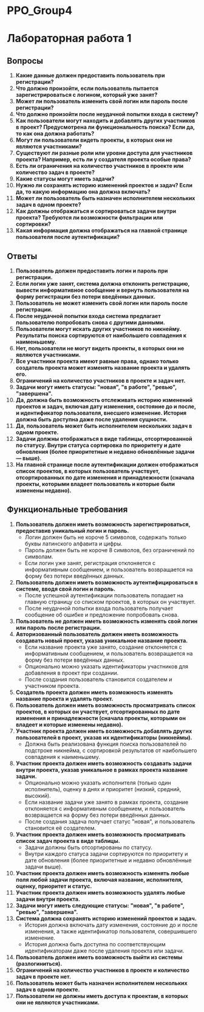 # PPO_Group4

# Лабораторная работа 1

## Вопросы

1. **Какие данные должен предоставить пользователь при регистрации?**
2. **Что должно произойти, если пользователь пытается зарегистрироваться с логином, который уже занят?**
3. **Может ли пользователь изменить свой логин или пароль после регистрации?**
4. **Что должно произойти после неудачной попытки входа в систему?**
5. **Как пользователи могут находить и добавлять других участников в проект? Предусмотрена ли функциональность поиска? Если да, то как она должна работать?**
6. **Могут ли пользователи видеть проекты, в которых они не являются участниками?**
7. **Существуют ли разные роли или уровни доступа для участников проекта? Например, есть ли у создателя проекта особые права?**
8. **Есть ли ограничения на количество участников в проекте или количество задач в проекте?**
9. **Какие статусы могут иметь задачи?**
10. **Нужно ли сохранять историю изменений проектов и задач? Если да, то какую информацию она должна включать?**
11. **Может ли пользователь быть назначен исполнителем нескольких задач в одном проекте?**
12. **Как должны отображаться и сортироваться задачи внутри проекта? Требуются ли возможности фильтрации или сортировки?**
13. **Какая информация должна отображаться на главной странице пользователя после аутентификации?**

## Ответы

1. **Пользователь должен предоставить логин и пароль при регистрации.**
2. **Если логин уже занят, система должна отклонить регистрацию, вывести информативное сообщение и вернуть пользователя на форму регистрации без потери введённых данных.**
3. **Пользователь не может изменить свой логин или пароль после регистрации.**
4. **После неудачной попытки входа система предлагает пользователю попробовать снова с другими данными.**
5. **Пользователи могут искать других участников по никнейму. Результаты поиска сортируются от наибольшего совпадения к наименьшему.**
6. **Нет, пользователи не могут видеть проекты, в которых они не являются участниками.**
7. **Все участники проекта имеют равные права, однако только создатель проекта может изменять название проекта и удалять его.**
8. **Ограничений на количество участников в проекте и задач нет.**
9. **Задачи могут иметь статусы: "новая", "в работе", "ревью", "завершена".**
10. **Да, должна быть возможность отслеживать историю изменений проектов и задач, включая дату изменения, состояние до и после, и идентификатор пользователя, внесшего изменение. История должна быть доступна даже после удаления сущности.**
11. **Да, пользователь может быть исполнителем нескольких задач в одном проекте.**
12. **Задачи должны отображаться в виде таблицы, отсортированной по статусу. Внутри статуса сортировка по приоритету и дате обновления (более приоритетные и недавно обновлённые задачи — выше).**
13. **На главной странице после аутентификации должен отображаться список проектов, в которых пользователь участвует, отсортированных по дате изменения и принадлежности (сначала проекты, которыми владеет пользователь и которые были изменены недавно).**

## Функциональные требования

1. **Пользователь должен иметь возможность зарегистрироваться, предоставив уникальный логин и пароль.**
   - Логин должен быть не короче 5 символов, содержать только буквы латинского алфавита и цифры.
   - Пароль должен быть не короче 8 символов, без ограничений по символам.
   - Если логин уже занят, регистрация отклоняется с информативным сообщением, и пользователь возвращается на форму без потери введённых данных.
2. **Пользователь должен иметь возможность аутентифицироваться в системе, вводя свой логин и пароль.**
   - После успешной аутентификации пользователь попадает на главную страницу со списком проектов, в которых он участвует.
   - После неудачной попытки входа пользователь получает сообщение об ошибке и предложение попробовать снова.
3. **Пользователь не должен иметь возможность изменять свой логин или пароль после регистрации.**
4. **Авторизованный пользователь должен иметь возможность создавать новый проект, указав уникальное название проекта.**
   - Если название проекта уже занято, создание отклоняется с информативным сообщением, и пользователь возвращается на форму без потери введённых данных.
   - Опционально можно указать идентификаторы участников для добавления в проект при создании.
   - После создания пользователь становится создателем и участником проекта.
5. **Создатель проекта должен иметь возможность изменять название проекта и удалять проект.**
6. **Пользователь должен иметь возможность просматривать список проектов, в которых он участвует, отсортированных по дате изменения и принадлежности (сначала проекты, которыми он владеет и которые изменены недавно).**
7. **Участник проекта должен иметь возможность добавлять других пользователей в проект, указав их идентификаторы (никнеймы).**
   - Должна быть реализована функция поиска пользователей по подстроке никнейма, с сортировкой результатов от наибольшего совпадения к наименьшему.
8. **Участник проекта должен иметь возможность создавать задачи внутри проекта, указав уникальное в рамках проекта название задачи.**
   - Опционально можно указать исполнителя (только один исполнитель), оценку в днях и приоритет (низкий, средний, высокий).
   - Если название задачи уже занято в рамках проекта, создание отклоняется с информативным сообщением, и пользователь возвращается на форму без потери введённых данных.
   - После создания задача получает статус "новая", и пользователь становится её создателем.
9. **Участник проекта должен иметь возможность просматривать список задач проекта в виде таблицы.**
   - Задачи должны быть отсортированы по статусу.
   - Внутри каждого статуса задачи сортируются по приоритету и дате обновления (более приоритетные и недавно обновлённые задачи выше).
10. **Участник проекта должен иметь возможность изменять любые поля любой задачи проекта, включая название, исполнителя, оценку, приоритет и статус.**
11. **Участник проекта должен иметь возможность удалять любые задачи внутри проекта.**
12. **Задачи могут иметь следующие статусы: "новая", "в работе", "ревью", "завершена".**
13. **Система должна сохранять историю изменений проектов и задач.**
    - История должна включать дату изменения, состояние до и после изменения, а также идентификатор пользователя, совершившего изменение.
    - История должна быть доступна по соответствующим идентификаторам даже после удаления проекта или задачи.
14. **Пользователь должен иметь возможность выйти из системы (разлогиниться).**
15. **Ограничений на количество участников в проекте и количество задач в проекте нет.**
16. **Пользователь может быть назначен исполнителем нескольких задач в одном проекте.**
17. **Пользователи не должны иметь доступа к проектам, в которых они не являются участниками.**
